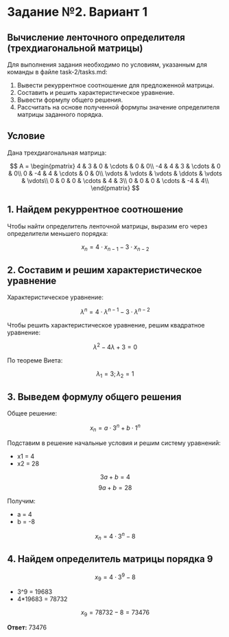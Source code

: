 # Задание №2. Вариант 1
## Вычисление ленточного определителя (трехдиагональной матрицы)
Для выполнения задания необходимо по условиям, указанным для команды в файле task-2/tasks.md:
1. Вывести рекуррентное соотношение для предложенной матрицы.
2. Составить и решить характеристическое уравнение.
3. Вывести формулу общего решения.
4. Рассчитать на основе полученной формулы значение определителя матрицы заданного порядка.

## Условие

Дана трехдиагональная матрица:

$$
A =
\begin{pmatrix}
4 & 3 & 0 & \cdots & 0 & 0\\
-4 & 4 & 3 & \cdots & 0 & 0\\
0 & -4 & 4 & \cdots & 0 & 0\\
\vdots & \vdots & \vdots & \ddots & \vdots & \vdots\\
0 & 0 & 0 & \cdots & 4 & 3\\
0 & 0 & 0 & \cdots & -4 & 4\\
\end{pmatrix}
$$

## 1. Найдем рекуррентное соотношение

Чтобы найти определитель ленточной матрицы, выразим его через определители меньшего порядка:

$$
x_n = 4 \cdot x_{n-1} - 3 \cdot x_{n-2}
$$

## 2. Составим и решим характеристическое уравнение

Характеристическое уравнение:

$$
\lambda^n = 4 \cdot \lambda^{n-1} - 3 \cdot \lambda^{n-2}
$$

Чтобы решить характеристическое уравнение, решим квадратное уравнение:

$$
\lambda^2 - 4\lambda + 3 = 0
$$

По теореме Виета:

$$
\lambda_1 = 3; 
\lambda_2 = 1
$$

## 3. Выведем формулу общего решения

Общее решение:

$$
x_n = a \cdot 3^n + b \cdot 1^n
$$

Подставим в решение начальные условия и решим систему уравнений:

- x1 = 4 
- x2 = 28 

$$
3a + b = 4
$$
$$
9a + b = 28
$$

Получим:

- a = 4 
- b = -8 

$$
x_n = 4 \cdot 3^n - 8
$$

## 4. Найдем определитель матрицы порядка 9
$$
x_9 = 4 \cdot 3^9 - 8
$$

- 3^9 = 19683
- 4*19683 = 78732 

$$
x_9 = 78732 - 8 = 73476
$$

**Ответ:** 73476
